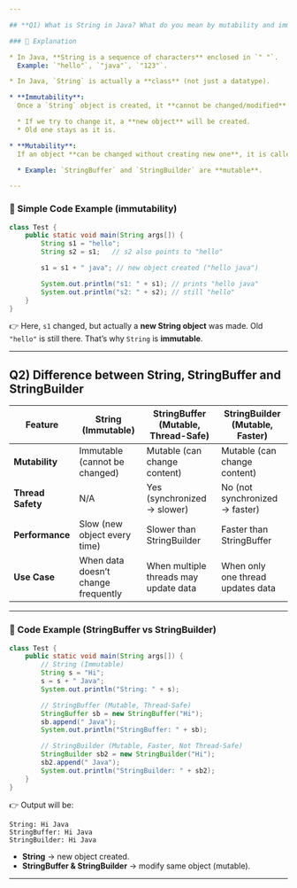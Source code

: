 ```yaml
---

## **Q1) What is String in Java? What do you mean by mutability and immutability?**

### 🔹 Explanation

* In Java, **String is a sequence of characters** enclosed in `" "`.
  Example: `"hello"`, `"java"`, `"123"`.

* In Java, `String` is actually a **class** (not just a datatype).

* **Immutability**:
  Once a `String` object is created, it **cannot be changed/modified**.

  * If we try to change it, a **new object** will be created.
  * Old one stays as it is.

* **Mutability**:
  If an object **can be changed without creating new one**, it is called **mutable**.

  * Example: `StringBuffer` and `StringBuilder` are **mutable**.

---
```


### 🔹 Simple Code Example (immutability)

```java
class Test {
    public static void main(String args[]) {
        String s1 = "hello";
        String s2 = s1;   // s2 also points to "hello"

        s1 = s1 + " java"; // new object created ("hello java")

        System.out.println("s1: " + s1); // prints "hello java"
        System.out.println("s2: " + s2); // still "hello"
    }
}
```

👉 Here, `s1` changed, but actually a **new String object** was made. Old `"hello"` is still there.
That’s why `String` is **immutable**.

---

## **Q2) Difference between String, StringBuffer and StringBuilder**

| Feature           | String (Immutable)                  | StringBuffer (Mutable, Thread-Safe)   | StringBuilder (Mutable, Faster)   |
| ----------------- | ----------------------------------- | ------------------------------------- | --------------------------------- |
| **Mutability**    | Immutable (cannot be changed)       | Mutable (can change content)          | Mutable (can change content)      |
| **Thread Safety** | N/A                                 | Yes (synchronized → slower)           | No (not synchronized → faster)    |
| **Performance**   | Slow (new object every time)        | Slower than StringBuilder             | Faster than StringBuffer          |
| **Use Case**      | When data doesn’t change frequently | When multiple threads may update data | When only one thread updates data |

---

### 🔹 Code Example (StringBuffer vs StringBuilder)

```java
class Test {
    public static void main(String args[]) {
        // String (Immutable)
        String s = "Hi";
        s = s + " Java";
        System.out.println("String: " + s);

        // StringBuffer (Mutable, Thread-Safe)
        StringBuffer sb = new StringBuffer("Hi");
        sb.append(" Java");
        System.out.println("StringBuffer: " + sb);

        // StringBuilder (Mutable, Faster, Not Thread-Safe)
        StringBuilder sb2 = new StringBuilder("Hi");
        sb2.append(" Java");
        System.out.println("StringBuilder: " + sb2);
    }
}
```

👉 Output will be:

```
String: Hi Java
StringBuffer: Hi Java
StringBuilder: Hi Java
```

- **String** → new object created.
- **StringBuffer & StringBuilder** → modify same object (mutable).

---
